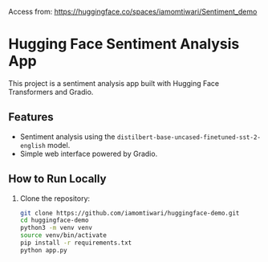 Access from: https://huggingface.co/spaces/iamomtiwari/Sentiment_demo
# Hugging Face Sentiment Analysis App

This project is a sentiment analysis app built with Hugging Face Transformers and Gradio.

## Features
- Sentiment analysis using the `distilbert-base-uncased-finetuned-sst-2-english` model.
- Simple web interface powered by Gradio.

## How to Run Locally

1. Clone the repository:
   ```bash
   git clone https://github.com/iamomtiwari/huggingface-demo.git
   cd huggingface-demo
   python3 -m venv venv
   source venv/bin/activate
   pip install -r requirements.txt
   python app.py
